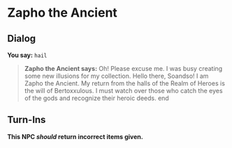 # Zapho the Ancient




## Dialog

**You say:** `hail`



>**Zapho the Ancient says:** Oh! Please excuse me. I was busy creating some new illusions for my collection. Hello there, Soandso! I am Zapho the Ancient. My return from the halls of the Realm of Heroes is the will of Bertoxxulous. I must watch over those who catch the eyes of the gods and recognize their heroic deeds.
end



## Turn-Ins



**This NPC *should* return incorrect items given.**
